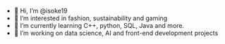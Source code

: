 - 👋 Hi, I’m @isoke19
- 👀 I’m interested in fashion, sustainability and gaming
- 🌱 I’m currently learning C++, python, SQL, Java and more.
- 💞️ I’m working on data science, AI and front-end development projects


<!---
isoke19/isoke19 is a ✨ special ✨ repository because its `README.md` (this file) appears on your GitHub profile.
You can click the Preview link to take a look at your changes.
--->
